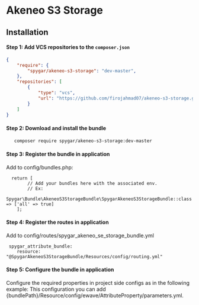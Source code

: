 # Akeneo S3 Storage

## Installation

#### Step 1: Add VCS repositories to the `composer.json`

```json
{
    "require": {
        "spygar/akeneo-s3-storage": "dev-master",
    },
    "repositories": [
        {
            "type": "vcs",
            "url": "https://github.com/firojahmad07/akeneo-s3-storage.git"
        }
    ]
}
```

#### Step 2: Download and install the bundle

```bash
   composer require spygar/akeneo-s3-storage:dev-master
```

#### Step 3: Register the bundle in application

Add to config/bundles.php:

```
  return [
        // Add your bundles here with the associated env.
        // Ex:
        Spygar\Bundle\AkeneoS3StorageBundle\SpygarAkeneoS3StorageBundle::class => ['all' => true]
    ];
```
#### Step 4: Register the routes in application

Add to config/routes/spygar_akeneo_se_storage_bundle.yml

```
 spygar_attribute_bundle:
    resource: "@SpygarAkeneoS3StorageBundle/Resources/config/routing.yml"
```

#### Step 5: Configure the bundle in application

Configure the required properties in project side configs as in the following example:
This configuration you can add  {bundlePath}/Resource/config/ewave/AttributeProperty/parameters.yml.
 